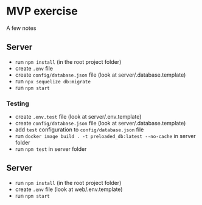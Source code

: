 # MVP exercise
A few notes

## Server

- run `npm install` (in the root project folder)
- create `.env` file
- create `config/database.json` file (look at server/.database.template)
- run `npx sequelize db:migrate`
- run `npm start`

### Testing

- create `.env.test` file (look at server/.env.template)
- create `config/database.json` file (look at server/.database.template)
- add `test` configuration to `config/database.json` file
- run `docker image build . -t preloaded_db:latest --no-cache` in server folder
- run `npm test` in server folder

## Server

- run `npm install` (in the root project folder)
- create `.env` file (look at web/.env.template)
- run `npm start`
